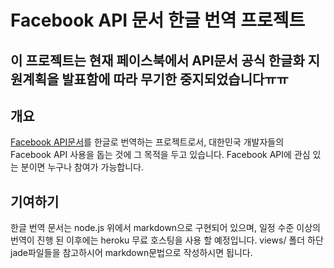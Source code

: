 # Facebook API 문서 한글 번역 프로젝트
## 이 프로젝트는 현재 페이스북에서 API문서 공식 한글화 지원계획을 발표함에 따라 무기한 중지되었습니다ㅠㅠ
## 개요
[Facebook API문서](http://developers.facebook.com/docs/)를 한글로 번역하는 프로젝트로서, 대한민국 개발자들의 Facebook API 사용을 돕는 것에 그 목적을 두고 있습니다. Facebook API에 관심 있는 분이면 누구나 참여가 가능합니다.

## 기여하기
한글 번역 문서는 node.js 위에서 markdown으로 구현되어 있으며, 일정 수준 이상의 번역이 진행 된 이후에는 heroku 무료 호스팅을 사용 할 예정입니다. views/ 폴더 하단 jade파일들을 참고하시어 markdown문법으로 작성하시면 됩니다.
